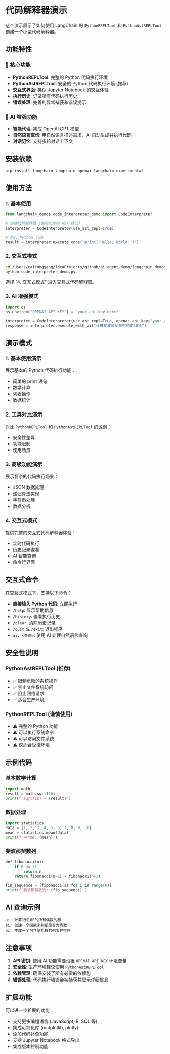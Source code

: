 # 代码解释器演示

这个演示展示了如何使用 LangChain 的 `PythonREPLTool` 和 `PythonAstREPLTool` 创建一个小型代码解释器。

## 功能特性

### 🔧 核心功能
- **PythonREPLTool**: 完整的 Python 代码执行环境
- **PythonAstREPLTool**: 安全的 Python 代码执行环境 (推荐)
- **交互式界面**: 类似 Jupyter Notebook 的交互体验
- **执行历史**: 记录所有代码执行历史
- **错误处理**: 完善的异常捕获和错误提示

### 🤖 AI 增强功能
- **智能代理**: 集成 OpenAI GPT 模型
- **自然语言查询**: 用自然语言描述需求，AI 自动生成并执行代码
- **对话记忆**: 支持多轮对话上下文

## 安装依赖

```bash
pip install langchain langchain-openai langchain-experimental
```

## 使用方法

### 1. 基本使用

```python
from langchain_demos.code_interpreter_demo import CodeInterpreter

# 创建代码解释器 (使用安全的 AST 模式)
interpreter = CodeInterpreter(use_ast_repl=True)

# 执行 Python 代码
result = interpreter.execute_code("print('Hello, World!')")
```

### 2. 交互式模式

```bash
cd /Users/caicongyang/IdeaProjects/github/ai-agent-demo/langchain_demos
python code_interpreter_demo.py
```

选择 "4. 交互式模式" 进入交互式代码解释器。

### 3. AI 增强模式

```python
import os
os.environ["OPENAI_API_KEY"] = "your-api-key-here"

interpreter = CodeInterpreter(use_ast_repl=True, openai_api_key="your-api-key")
response = interpreter.execute_with_ai("计算斐波那契数列的前10项")
```

## 演示模式

### 1. 基本使用演示
展示基本的 Python 代码执行功能：
- 简单的 print 语句
- 数学计算
- 列表操作
- 数据统计

### 2. 工具对比演示
对比 `PythonREPLTool` 和 `PythonAstREPLTool` 的区别：
- 安全性差异
- 功能限制
- 使用场景

### 3. 高级功能演示
展示复杂的代码执行场景：
- JSON 数据处理
- 递归算法实现
- 字符串处理
- 数据分析

### 4. 交互式模式
提供完整的交互式代码解释器体验：
- 实时代码执行
- 历史记录查看
- AI 智能查询
- 命令行界面

## 交互式命令

在交互式模式下，支持以下命令：

- **直接输入 Python 代码**: 立即执行
- `/help`: 显示帮助信息
- `/history`: 查看执行历史
- `/clear`: 清除历史记录
- `/quit` 或 `/exit`: 退出程序
- `ai: <查询>`: 使用 AI 处理自然语言查询

## 安全性说明

### PythonAstREPLTool (推荐)
- ✅ 限制危险的系统操作
- ✅ 禁止文件系统访问
- ✅ 阻止网络请求
- ✅ 适合生产环境

### PythonREPLTool (谨慎使用)
- ⚠️ 完整的 Python 功能
- ⚠️ 可以执行系统命令
- ⚠️ 可以访问文件系统
- ⚠️ 仅适合受控环境

## 示例代码

### 基本数学计算
```python
import math
result = math.sqrt(16)
print(f'sqrt(16) = {result}')
```

### 数据处理
```python
import statistics
data = [1, 2, 3, 4, 5, 6, 7, 8, 9, 10]
mean = statistics.mean(data)
print(f'平均值: {mean}')
```

### 斐波那契数列
```python
def fibonacci(n):
    if n <= 1:
        return n
    return fibonacci(n-1) + fibonacci(n-2)

fib_sequence = [fibonacci(i) for i in range(8)]
print(f'斐波那契数列: {fib_sequence}')
```

## AI 查询示例

```
ai: 计算1到100的所有偶数的和
ai: 创建一个函数来判断是否为质数
ai: 生成一个包含随机数的列表并排序
```

## 注意事项

1. **API 密钥**: 使用 AI 功能需要设置 `OPENAI_API_KEY` 环境变量
2. **安全性**: 生产环境建议使用 `PythonAstREPLTool`
3. **依赖管理**: 确保安装了所有必要的依赖包
4. **错误处理**: 代码执行错误会被捕获并显示详细信息

## 扩展功能

可以进一步扩展的功能：
- 支持更多编程语言 (JavaScript, R, SQL 等)
- 集成可视化库 (matplotlib, plotly)
- 添加代码补全功能
- 支持 Jupyter Notebook 格式导出
- 集成版本控制功能
